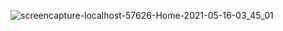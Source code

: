 ![screencapture-localhost-57626-Home-2021-05-16-03_45_01](https://user-images.githubusercontent.com/80150887/118394565-40e2f800-b5fa-11eb-97f5-20b032d68023.png)

